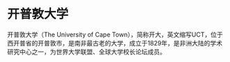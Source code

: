 # 开普敦大学

开普敦大学（The University of Cape Town），简称开大，英文缩写UCT，位于西开普省的开普敦市，是南非最古老的大学，成立于1829年，是非洲大陆的学术研究中心之一，为世界大学联盟、全球大学校长论坛成员。